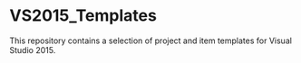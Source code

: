 
# VS2015_Templates

This repository contains a selection of project and item templates for Visual Studio 2015.
